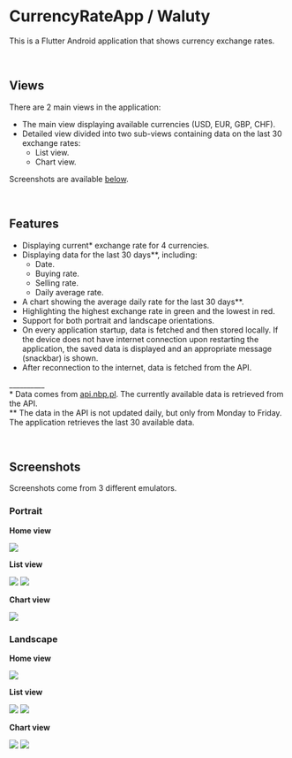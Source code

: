 # CurrencyRateApp / Waluty

This is a Flutter Android application that shows currency exchange rates.

</br>

## Views
There are 2 main views in the application:

- The main view displaying available currencies (USD, EUR, GBP, CHF).
- Detailed view divided into two sub-views containing data on the last 30 exchange rates:
  - List view.
  - Chart view.
  
Screenshots are available [below](#screenshots).

</br>

## Features
- Displaying current* exchange rate for 4 currencies.
- Displaying data for the last 30 days**, including:
  - Date.
  - Buying rate.
  - Selling rate.
  - Daily average rate.
- A chart showing the average daily rate for the last 30 days**.
- Highlighting the highest exchange rate in green and the lowest in red.
- Support for both portrait and landscape orientations.
- On every application startup, data is fetched and then stored locally. If the device does not have internet connection upon restarting the application, the saved data is displayed and an appropriate message (snackbar) is shown.
- After reconnection to the internet, data is fetched from the API.

\__________  
\*  Data comes from [api.nbp.pl](https://api.nbp.pl). The currently available data is retrieved from the API.  
** The data in the API is not updated daily, but only from Monday to Friday. The application retrieves the last 30 available data.

</br>


## Screenshots
Screenshots come from 3 different emulators.
### Portrait

**Home view**

![](/img/1.png)

**List view**

![](/img/2.png)
![](/img/3.png)

**Chart view**

![](/img/4.png)
### Landscape

**Home view**

![](/img/5.png)

**List view**

![](/img/6.png)
![](/img/7.png)

**Chart view**

![](/img/8.png)
![](/img/9.png)
